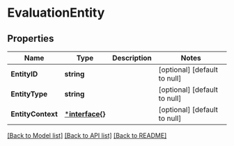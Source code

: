 # EvaluationEntity

## Properties
Name | Type | Description | Notes
------------ | ------------- | ------------- | -------------
**EntityID** | **string** |  | [optional] [default to null]
**EntityType** | **string** |  | [optional] [default to null]
**EntityContext** | [***interface{}**](interface{}.md) |  | [optional] [default to null]

[[Back to Model list]](../README.md#documentation-for-models) [[Back to API list]](../README.md#documentation-for-api-endpoints) [[Back to README]](../README.md)


